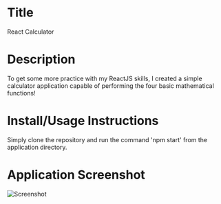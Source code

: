 # Title
React Calculator

# Description
To get some more practice with my ReactJS skills, I created a simple calculator application capable of performing the four basic mathematical functions!

# Install/Usage Instructions
Simply clone the repository and run the command 'npm start' from the application directory.

# Application Screenshot
![Screenshot]('./public/calculator-screencap.png')
